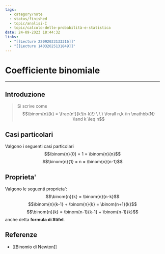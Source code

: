 ```yaml
---
tags:
  - category/note
  - status/finished
  - topic/analisi-I
  - topic/calcolo-delle-probabilità-e-statistica
date: 24-09-2023 18:44:32
links:
  - "[[Lecture 22092023133316]]"
  - "[[Lecture 14032025131849]]"
---
```

# Coefficiente binomiale
---
## Introduzione
> Si scrive come
> $$\binom{n}{k} = \frac{n!}{k!(n-k)!} \ \ \ \forall n,k \in \mathbb{N} \land k \leq n$$

## Casi particolari
Valgono i seguenti casi particolari
$$\binom{n}{0} = 1 = \binom{n}{n}$$
$$\binom{n}{1} = n = \binom{n}{n-1}$$

## Proprieta'
Valgono le seguenti proprieta':
$$\binom{n}{k} = \binom{n}{n-k}$$
$$\binom{n}{k-1} + \binom{n}{k} = \binom{n+1}{k}$$
$$\binom{n}{k} = \binom{n-1}{k-1} + \binom{n-1}{k}$$
anche detta **formula di Stifel**.

## Referenze
- [[Binomio di Newton]]